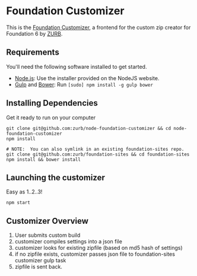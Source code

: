 # Foundation Customizer

This is the [Foundation Customizer](https://foundation.zurb.com/sites/download.html/), a frontend for the custom zip creator for Foundation 6 by [ZURB](http://zurb.com).

## Requirements

You'll need the following software installed to get started.

  * [Node.js](http://nodejs.org): Use the installer provided on the NodeJS website.
  * [Gulp](http://gulpjs.com/) and [Bower](http://bower.io): Run `[sudo] npm install -g gulp bower`

## Installing Dependencies

Get it ready to run on your computer
```
git clone git@github.com:zurb/node-foundation-customizer && cd node-foundation-customizer
npm install

# NOTE:  You can also symlink in an existing foundation-sites repo.
git clone git@github.com:zurb/foundation-sites && cd foundation-sites
npm install && bower install
```

## Launching the customizer

Easy as 1..2..3!
```
npm start
```


## Customizer Overview

1. User submits custom build 
2. customizer compiles settings into a json file
3. customizer looks for existing zipfile (based on md5 hash of settings)
4. if no zipfile exists, customizer passes json file to foundation-sites customizer gulp task
5. zipfile is sent back.

